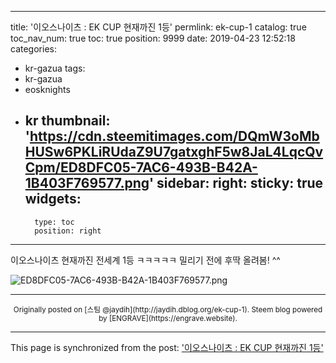 
---
title: '이오스나이츠 : EK CUP 현재까진 1등'
permlink: ek-cup-1
catalog: true
toc_nav_num: true
toc: true
position: 9999
date: 2019-04-23 12:52:18
categories:
- kr-gazua
tags:
- kr-gazua
- eosknights
- kr
thumbnail: 'https://cdn.steemitimages.com/DQmW3oMbHUSw6PKLiRUdaZ9U7gatxghF5w8JaL4LqcQvCpm/ED8DFC05-7AC6-493B-B42A-1B403F769577.png'
sidebar:
    right:
        sticky: true
widgets:
    -
        type: toc
        position: right
---


이오스나이츠 현재까진 전세계 1등 ㅋㅋㅋㅋㅋ
밀리기 전에 후딱 올려봄! ^^

![ED8DFC05-7AC6-493B-B42A-1B403F769577.png](https://cdn.steemitimages.com/DQmW3oMbHUSw6PKLiRUdaZ9U7gatxghF5w8JaL4LqcQvCpm/ED8DFC05-7AC6-493B-B42A-1B403F769577.png)

***
<center><sup>Originally posted on [스팀 @jaydih](http://jaydih.dblog.org/ek-cup-1). Steem blog powered by [ENGRAVE](https://engrave.website).</sup></center>

- - -

This page is synchronized from the post: ['이오스나이츠 : EK CUP 현재까진 1등'](https://steemit.com/@jaydih/ek-cup-1)
